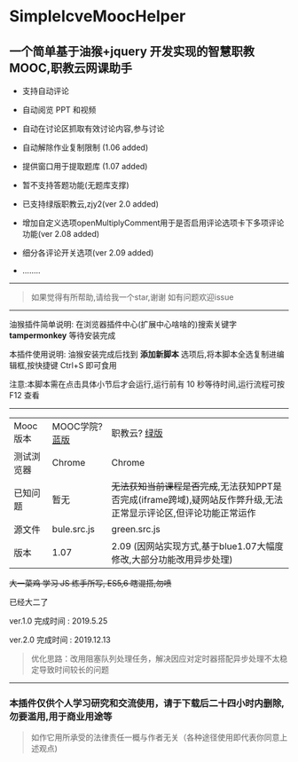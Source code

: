 # SimpleIcveMoocHelper

## 一个简单基于油猴+jquery 开发实现的智慧职教MOOC,职教云网课助手

- 支持自动评论

- 自动阅览 PPT 和视频

- 自动在讨论区抓取有效讨论内容,参与讨论

- 自动解除作业复制限制 (1.06 added)

- 提供窗口用于提取题库 (1.07 added)

- 暂不支持答题功能(无题库支撑)

- 已支持绿版职教云,zjy2(ver 2.0 added)

- 增加自定义选项openMultiplyComment用于是否启用评论选项卡下多项评论功能(ver 2.08 added)

- 细分各评论开关选项(ver 2.09 added)
- ........

---

> 如果觉得有所帮助,请给我一个star,谢谢 如有问题欢迎issue

---

油猴插件简单说明: 在浏览器插件中心(扩展中心啥啥的)搜索关键字 **tampermonkey** 等待安装完成

本插件使用说明: 油猴安装完成后找到 **添加新脚本** 选项后,将本脚本全选复制进编辑框,按快捷键 Ctrl+S 即可食用

注意:本脚本需在点击具体小节后才会运行,运行前有 10 秒等待时间,运行流程可按 F12 查看

---

|            |                                               |                                                              |
| ---------- | --------------------------------------------- | ------------------------------------------------------------ |
| Mooc版本   | MOOC学院? [蓝版](https://mooc.icve.com.cn/profile.html) | 职教云? [绿版](https://zjy2.icve.com.cn)                             |
| 测试浏览器 | Chrome                                        | Chrome                                                       |
| 已知问题   | 暂无                                          | ~~无法获知当前课程是否完成~~,无法获知PPT是否完成(iframe跨域),疑网站反作弊升级,无法正常显示评论区,但评论功能正常运作                 |
| 源文件     | bule.src.js                                   | green.src.js                                                 |
| 版本       | 1.07                                          | 2.09 (因网站实现方式,基于blue1.07大幅度修改,大部分功能改用异步处理) |

~~大一菜鸡 学习 JS 练手所写, ES5,6 瞎混搭,勿喷~~

已经大二了

ver.1.0 完成时间 : 2019.5.25

ver.2.0 完成时间 : 2019.12.13

> 优化思路：改用阻塞队列处理任务，解决因应对定时器搭配异步处理不太稳定导致时间较长的问题

---

### **本插件仅供个人学习研究和交流使用，请于下载后二十四小时内删除,勿要滥用,用于商业用途等**

> 如作它用所承受的法律责任一概与作者无关（各种途径使用即代表你同意上述观点)
